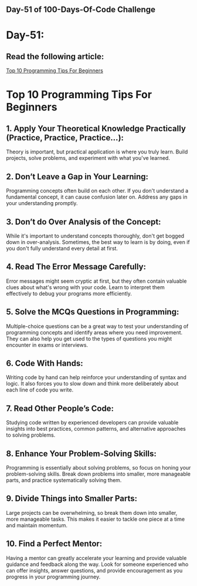 
## Day-51 of 100-Days-Of-Code Challenge

# Day-51:

## Read the following article: 
[Top 10 Programming Tips For Beginners](https://www.geeksforgeeks.org/programming-tips-for-beginners/)


 # Top 10 Programming Tips For Beginners

 ## 1. Apply Your Theoretical Knowledge Practically (Practice, Practice, Practice…): 
 Theory is important, but practical application is where you truly learn. Build projects, solve problems, and experiment with what you've learned.

 ## 2. Don’t Leave a Gap in Your Learning: 
 Programming concepts often build on each other. If you don't understand a fundamental concept, it can cause confusion later on. Address any gaps in your 
 understanding promptly.

 ## 3. Don’t do Over Analysis of the Concept: 
 While it's important to understand concepts thoroughly, don't get bogged down in over-analysis. Sometimes, the best way to learn is by doing, even if you don't 
 fully understand every detail at first.

 ## 4. Read The Error Message Carefully: 
 Error messages might seem cryptic at first, but they often contain valuable clues about what's wrong with your code. Learn to interpret them effectively to 
 debug your programs more efficiently.

 ## 5. Solve the MCQs Questions in Programming: 
 Multiple-choice questions can be a great way to test your understanding of programming concepts and identify areas where you need improvement. They can also 
 help you get used to the types of questions you might encounter in exams or interviews.

 ## 6. Code With Hands: 
 Writing code by hand can help reinforce your understanding of syntax and logic. It also forces you to slow down and think more deliberately about each line of 
 code you write.

 ## 7. Read Other People’s Code: 
 Studying code written by experienced developers can provide valuable insights into best practices, common patterns, and alternative approaches to solving 
 problems.

 ## 8. Enhance Your Problem-Solving Skills: 
 Programming is essentially about solving problems, so focus on honing your problem-solving skills. Break down problems into smaller, more manageable parts, and 
 practice systematically solving them.

 ## 9. Divide Things into Smaller Parts: 
 Large projects can be overwhelming, so break them down into smaller, more manageable tasks. This makes it easier to tackle one piece at a time and maintain 
 momentum.

 ## 10. Find a Perfect Mentor: 
 Having a mentor can greatly accelerate your learning and provide valuable guidance and feedback along the way. Look for someone experienced who can offer 
 insights, answer questions, and provide encouragement as you progress in your programming journey.
